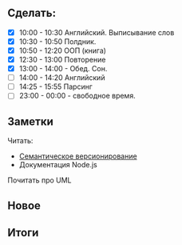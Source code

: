 ## Cделать:
- [x] 10:00 - 10:30 Английский. Выписывание слов
- [x] 10:30 - 10:50 Полдник.
- [x] 10:50 - 12:20 ООП (книга)
- [x] 12:30 - 13:00 Повторение
- [x] 13:00 - 14:00 - Обед. Сон.
- [ ] 14:00 - 14:20 Английский 
- [ ] 14:25 - 15:55 Парсинг  
- [ ] 23:00 - 00:00 - свободное время. 
## Заметки

Читать: 
- [Семантическое версионирование](https://semver.org/lang/ru/)
- Документация Node.js

Почитать про UML
## Новое
## Итоги


